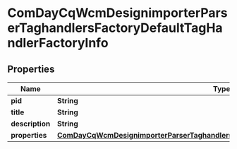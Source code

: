 

# ComDayCqWcmDesignimporterParserTaghandlersFactoryDefaultTagHandlerFactoryInfo

## Properties

Name | Type | Description | Notes
------------ | ------------- | ------------- | -------------
**pid** | **String** |  |  [optional]
**title** | **String** |  |  [optional]
**description** | **String** |  |  [optional]
**properties** | [**ComDayCqWcmDesignimporterParserTaghandlersFactoryDefaultTagHandlerFactoryProperties**](ComDayCqWcmDesignimporterParserTaghandlersFactoryDefaultTagHandlerFactoryProperties.md) |  |  [optional]



